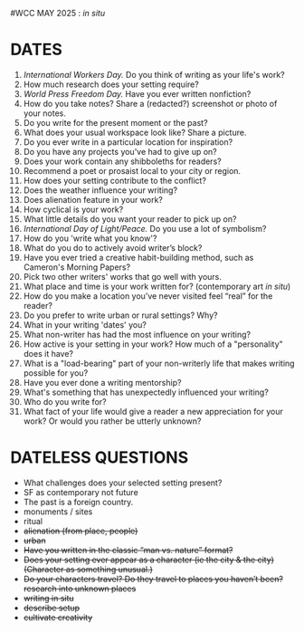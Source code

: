 #WCC MAY 2025 : *in situ*

# DATES
1. *International Workers Day.* Do you think of writing as your life's work?
2. How much research does your setting require? 
3. *World Press Freedom Day.* Have you ever written nonfiction?
4. How do you take notes? Share a (redacted?) screenshot or photo of your notes.
5. Do you write for the present moment or the past? 
6. What does your usual workspace look like? Share a picture.
7. Do you ever write in a particular location for inspiration?
8. Do you have any projects you've had to give up on?
9. Does your work contain any shibboleths for readers?
10. Recommend a poet or prosaist local to your city or region. 
11. How does your setting contribute to the conflict?
12. Does the weather influence your writing? 
13. Does alienation feature in your work? 
14. How cyclical is your work? 
15. What little details do you want your reader to pick up on?
16. *International Day of Light/Peace.* Do you use a lot of symbolism?
17. How do you 'write what you know'?
18. What do you do to actively avoid writer’s block?
19. Have you ever tried a creative habit-building method, such as Cameron's Morning Papers?
20. Pick two other writers' works that go well with yours.
21. What place and time is your work written for? (contemporary art *in situ*)
22. How do you make a location you’ve never visited feel “real” for the reader?
23. Do you prefer to write urban or rural settings? Why?
24. What in your writing 'dates' you?
25. What non-writer has had the most influence on your writing? 
26. How active is your setting in your work? How much of a "personality" does it have? 
27. What is a "load-bearing" part of your non-writerly life that makes writing possible for you?
28. Have you ever done a writing mentorship?
29. What's something that has unexpectedly influenced your writing?
30. Who do you write for?
31. What fact of your life would give a reader a new appreciation for your work? Or would you rather be utterly unknown?


# DATELESS QUESTIONS
- What challenges does your selected setting present?
- SF as contemporary not future
- The past is a foreign country. 
- monuments / sites
- ritual
- ~~alienation (from place, people)~~
- ~~urban~~
- ~~Have you written in the classic “man vs. nature” format?~~
- ~~Does your setting ever appear as a character (ie the city & the city) (Character as something unusual.)~~
- ~~Do your characters travel? Do they travel to places you haven’t been? research into unknown places~~
- ~~writing in situ~~
- ~~describe setup~~
- ~~cultivate creativity~~
